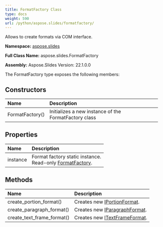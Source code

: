 ```yaml
---
title: FormatFactory Class
type: docs
weight: 590
url: /python/aspose.slides/formatfactory/
---
```


Allows to create formats via COM interface.

**Namespace:** [aspose.slides](/python/aspose.slides/)

**Full Class Name:** aspose.slides.FormatFactory

**Assembly:**  Aspose.Slides Version: 22.1.0.0

The FormatFactory type exposes the following members:
## **Constructors**
|**Name**|**Description**|
| :- | :- |
|FormatFactory()|Initializes a new instance of the FormatFactory class|
## **Properties**
|**Name**|**Description**|
| :- | :- |
|instance|Format factory static instance.<br/>            Read-only [FormatFactory](/python/aspose.slides/formatfactory/).|
## **Methods**
|**Name**|**Description**|
| :- | :- |
|create_portion_format()|Creates new [IPortionFormat](/python/aspose.slides/iportionformat/).|
|create_paragraph_format()|Creates new [IParagraphFormat](/python/aspose.slides/iparagraphformat/).|
|create_text_frame_format()|Creates new [ITextFrameFormat](/python/aspose.slides/itextframeformat/).|
